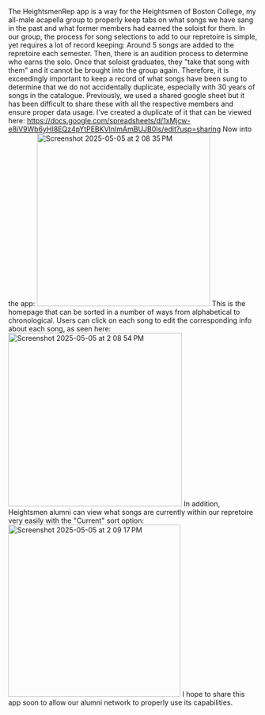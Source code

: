 The HeightsmenRep app is a way for the Heightsmen of Boston College, my all-male acapella group to properly keep tabs on what songs we have sang in the past and what former members had earned the soloist for them.
In our group, the process for song selections to add to our repretoire is simple, yet requires a lot of record keeping: Around 5 songs are added to the repretoire each semester. 
Then, there is an audition process to determine who earns the solo. Once that soloist graduates, they "take that song with them" and it cannot be brought into the group again.
Therefore, it is exceedingly important to keep a record of what songs have been sung to determine that we do not accidentally duplicate, especially with 30 years of songs in the catalogue.
Previously, we used a shared google sheet but it has been difficult to share these with all the respective members and ensure proper data usage. I've created a duplicate of it that can be viewed here: https://docs.google.com/spreadsheets/d/1xMjcw-e8iV9Wb6yHI8EQz4pYtPEBKVInImAmBUJB0Is/edit?usp=sharing
Now into the app:
<img width="350" alt="Screenshot 2025-05-05 at 2 08 35 PM" src="https://github.com/user-attachments/assets/6d07a6c2-9c0d-4892-b4a7-b92e7dd9ee8a" />
This is the homepage that can be sorted in a number of ways from alphabetical to chronological. Users can click on each song to edit the corresponding info about each song, as seen here:
<img width="351" alt="Screenshot 2025-05-05 at 2 08 54 PM" src="https://github.com/user-attachments/assets/961f6297-0a3d-414e-b5b9-63b796541e23" />
In addition, Heightsmen alumni can view what songs are currently within our repretoire very easily with the "Current" sort option:
<img width="348" alt="Screenshot 2025-05-05 at 2 09 17 PM" src="https://github.com/user-attachments/assets/8d349494-6df9-4840-8ad6-7bf5c2acd7dd" />
I hope to share this app soon to allow our alumni network to properly use its capabilities.

